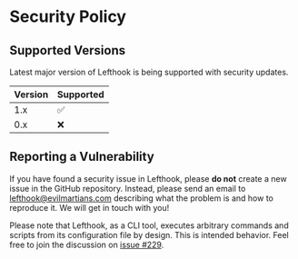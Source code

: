 # Security Policy

## Supported Versions

Latest major version of Lefthook is being supported with security updates.

| Version | Supported          |
| ------- | ------------------ |
| 1.x     | :white_check_mark: |
| 0.x     | :x:                |

## Reporting a Vulnerability

If you have found a security issue in Lefthook, please **do not** create a new issue in the GitHub repository. Instead, please send an email to [lefthook@evilmartians.com](mailto:lefthook@evilmartians.com?subject=Lefthook%3A%20security%20issue) describing what the problem is and how to reproduce it. We will get in touch with you!

Please note that Lefthook, as a CLI tool, executes arbitrary commands and scripts from its configuration file by design. This is intended behavior. Feel free to join the discussion on [issue #229](https://github.com/evilmartians/lefthook/issues/229).
